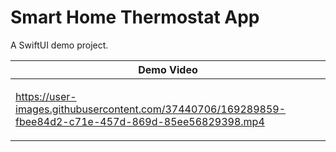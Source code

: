 # Smart Home Thermostat App

A SwiftUI demo project.

<table>
<thead>
  <tr>
      <th colspan="2">
     <div align="center">Demo Video</div>
      </th>
  </tr>
</thead>
<tbody>
  <tr>
     <td>
      
       

https://user-images.githubusercontent.com/37440706/169289859-fbee84d2-c71e-457d-869d-85ee56829398.mp4


       
      
  </tr>
</tbody>
</table>

